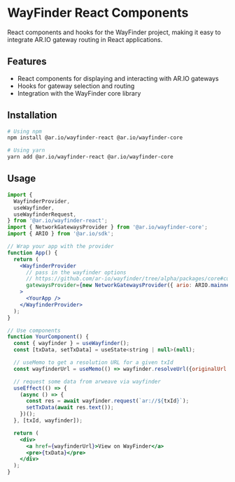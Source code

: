 # WayFinder React Components

React components and hooks for the WayFinder project, making it easy to integrate AR.IO gateway routing in React applications.

## Features

- React components for displaying and interacting with AR.IO gateways
- Hooks for gateway selection and routing
- Integration with the WayFinder core library

## Installation

```bash
# Using npm
npm install @ar.io/wayfinder-react @ar.io/wayfinder-core

# Using yarn
yarn add @ar.io/wayfinder-react @ar.io/wayfinder-core
```

## Usage

```jsx
import {
  WayfinderProvider,
  useWayfinder,
  useWayfinderRequest,
} from '@ar.io/wayfinder-react';
import { NetworkGatewaysProvider } from '@ar.io/wayfinder-core';
import { ARIO } from '@ar.io/sdk';

// Wrap your app with the provider
function App() {
  return (
    <WayfinderProvider
      // pass in the wayfinder options
      // https://github.com/ar-io/wayfinder/tree/alpha/packages/core#custom-configuration
      gatewaysProvider={new NetworkGatewaysProvider({ ario: ARIO.mainnet() })}
    >
      <YourApp />
    </WayfinderProvider>
  );
}

// Use components
function YourComponent() {
  const { wayfinder } = useWayfinder();
  const [txData, setTxData] = useState<string | null>(null);

  // useMemo to get a resolution URL for a given txId
  const wayfinderUrl = useMemo(() => wayfinder.resolveUrl({originalUrl: `ar://${txId}`}), [txId, wayfinder]);

  // request some data from arweave via wayfinder
  useEffect(() => {
    (async () => {
      const res = await wayfinder.request(`ar://${txId}`);
      setTxData(await res.text());
    })();
  }, [txId, wayfinder]);

  return (
    <div>
      <a href={wayfinderUrl}>View on WayFinder</a>
      <pre>{txData}</pre>
    </div>
  );
}
```

